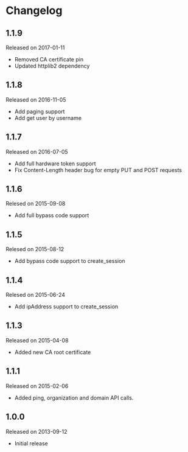 Changelog
=========

## 1.1.9

Released on 2017-01-11

 * Removed CA certificate pin
 * Updated httplib2 dependency

## 1.1.8

Released on 2016-11-05

 * Add paging support
 * Add get user by username

## 1.1.7

Released on 2016-07-05

 * Add full hardware token support
 * Fix Content-Length header bug for empty PUT and POST requests

## 1.1.6

Relesed on 2015-09-08

 * Add full bypass code support

## 1.1.5

Relesed on 2015-08-12

 * Add bypass code support to create_session

## 1.1.4

Relesed on 2015-06-24

 * Add ipAddress support to create_session

## 1.1.3

Released on 2015-04-08

 * Added new CA root certificate

## 1.1.1

Released on 2015-02-06

 * Added ping, organization and domain API calls.

## 1.0.0

Released on 2013-09-12

 * Initial release
